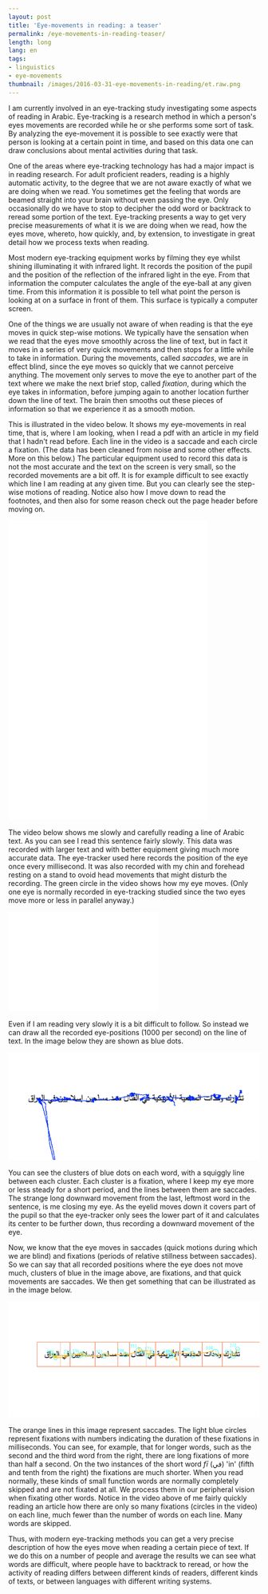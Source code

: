 ```yaml
---
layout: post
title: 'Eye-movements in reading: a teaser'
permalink: /eye-movements-in-reading-teaser/
length: long
lang: en
tags:
- linguistics
- eye-movements
thumbnail: /images/2016-03-31-eye-movements-in-reading/et.raw.png
---
```


I am currently involved in an eye-tracking study investigating some aspects of reading in Arabic. Eye-tracking is a research method in which a person's eyes movements are recorded while he or she performs some sort of task. By analyzing the eye-movement it is possible to see exactly were that person is looking at a certain point in time, and based on this data one can draw conclusions about mental activities during that task. 

One of the areas where eye-tracking technology has had a major impact is in reading research. For adult proficient readers, reading is a highly automatic activity, to the degree that we are not aware exactly of what we are doing when we read. You sometimes get the feeling that words are beamed straight into your brain without even passing the eye. Only occasionally do we have to stop to decipher the odd word or backtrack to reread some portion of the text. Eye-tracking presents a way to get very precise measurements of what it is we are doing when we read, how the eyes move, whereto, how quickly, and, by extension, to investigate in great detail how we process texts when reading. 

Most modern eye-tracking equipment works by filming they eye whilst shining illuminating it with infrared light. It records the position of the pupil and the position of the reflection of the infrared light in the eye. From that information the computer calculates the angle of the eye-ball at any given time. From this information it is possible to tell what point the person is looking at on a surface in front of them. This surface is typically a computer screen.

One of the things we are usually not aware of when reading is that the eye moves in quick step-wise motions. We typically have the sensation when we read that the eyes move smoothly across the line of text, but in fact it moves in a series of very quick movements and then stops for a little while to take in information. During the movements, called *saccades*, we are in effect blind, since the eye moves so quickly that we cannot perceive anything. The movement only serves to move the eye to another part of the text where we make the next brief stop, called *fixation*, during which the eye takes in information, before jumping again to another location further down the line of text. The brain then smooths out these pieces of information so that we experience it as a smooth motion. 

This is illustrated in the video below. It shows my eye-movements in real time, that is, where I am looking, when I read a pdf with an article in my field that I hadn't read before. Each line in the video is a saccade and each circle a fixation. (The data has been cleaned from noise and some other effects. More on this below.) The particular equipment used to record this data is not the most accurate and the text on the screen is very small, so the recorded movements are a bit off. It is for example difficult to see exactly which line I am reading at any given time. But you can clearly see the step-wise motions of reading. Notice also how I move down to read the footnotes, and then also for some reason check out the page header before moving on.

<iframe width="400" height="600" src="/images/2016-03-31-eye-movements-in-reading/article.small.mp4" frameborder="0" allowfullscreen> </iframe>

The video below shows me slowly and carefully reading a line of Arabic text. As you can see I read this sentence fairly slowly. This data was recorded with larger text and with better equipment giving much more accurate data. The eye-tracker used here records the position of the eye once every millisecond. It was also recorded with my chin and forehead resting on a stand to ovoid head movements that might disturb the recording. The green circle in the video shows how my eye moves. (Only one eye is normally recorded in eye-tracking studied since the two eyes move more or less in parallel anyway.)


<iframe width="300" height="200" src="/images/2016-03-31-eye-movements-in-reading/etvideoraw.mp4" frameborder="0" allowfullscreen> </iframe>

Even if I am reading very slowly it is a bit difficult to follow. So instead we can draw all the recorded eye-positions (1000 per second) on the line of text. In the image below they are shown as blue dots.   

![Raw eye-movement on a line of Arabic text](/images/2016-03-31-eye-movements-in-reading/et.raw.png)

You can see the clusters of blue dots on each word, with a squiggly line between each cluster. Each cluster is a fixation, where I keep my eye more or less steady for a short period, and the lines between them are saccades. The strange long downward movement from the last, leftmost word in the sentence, is me closing my eye. As the eyelid moves down it covers part of the pupil so that the eye-tracker only sees the lower part of it and calculates its center to be further down, thus recording a downward movement of the eye.

Now, we know that the eye moves in saccades (quick motions during which we are blind) and fixations (periods of relative stillness between saccades). So we can say that all recorded positions where the eye does not move much, clusters of blue in the image above, are fixations, and that quick movements are saccades. We then get something that can be illustrated as in the image below. 

![Fixations and saccades on a line of Arabic text](/images/2016-03-31-eye-movements-in-reading/et.fixations.png)

The orange lines in this image represent saccades. The light blue circles represent fixations with numbers indicating the duration of these fixations in milliseconds. You can see, for example, that for longer words, such as the second and the third word from the right, there are long fixations of more than half a second. On the two instances of the short word *fī* (&rlm;في&rlm;) 'in' (fifth and tenth from the right) the fixations are much shorter. When you read normally, these kinds of small function words are normally completely skipped and are not fixated at all. We process them in our peripheral vision when fixating other words. Notice in the video above of me fairly quickly reading an article how there are only so many fixations (circles in the video) on each line, much fewer than the number of words on each line. Many words are skipped. 

Thus, with modern eye-tracking methods you can get a very precise description of how the eyes move when reading a certain piece of text. If we do this on a number of people and average the results we can see what words are difficult, where people have to backtrack to reread, or how the activity of reading differs between different kinds of readers, different kinds of texts, or between languages with different writing systems.
